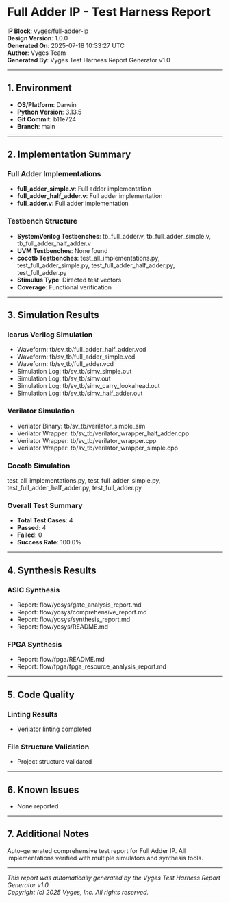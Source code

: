 
# Full Adder IP - Test Harness Report

**IP Block**: vyges/full-adder-ip  
**Design Version**: 1.0.0  
**Generated On**: 2025-07-18 10:33:27 UTC  
**Author**: Vyges Team  
**Generated By**: Vyges Test Harness Report Generator v1.0

---

## 1. Environment

- **OS/Platform**: Darwin
- **Python Version**: 3.13.5
- **Git Commit**: b11e724
- **Branch**: main

---

## 2. Implementation Summary

### Full Adder Implementations
- **full_adder_simple.v**: Full adder implementation
- **full_adder_half_adder.v**: Full adder implementation
- **full_adder.v**: Full adder implementation

### Testbench Structure
- **SystemVerilog Testbenches**: tb_full_adder.v, tb_full_adder_simple.v, tb_full_adder_half_adder.v
- **UVM Testbenches**: None found
- **cocotb Testbenches**: test_all_implementations.py, test_full_adder_simple.py, test_full_adder_half_adder.py, test_full_adder.py
- **Stimulus Type**: Directed test vectors
- **Coverage**: Functional verification

---

## 3. Simulation Results

### Icarus Verilog Simulation
- Waveform: tb/sv_tb/full_adder_half_adder.vcd
- Waveform: tb/sv_tb/full_adder_simple.vcd
- Waveform: tb/sv_tb/full_adder.vcd
- Simulation Log: tb/sv_tb/simv_simple.out
- Simulation Log: tb/sv_tb/simv.out
- Simulation Log: tb/sv_tb/simv_carry_lookahead.out
- Simulation Log: tb/sv_tb/simv_half_adder.out

### Verilator Simulation
- Verilator Binary: tb/sv_tb/verilator_simple_sim
- Verilator Wrapper: tb/sv_tb/verilator_wrapper_half_adder.cpp
- Verilator Wrapper: tb/sv_tb/verilator_wrapper.cpp
- Verilator Wrapper: tb/sv_tb/verilator_wrapper_simple.cpp

### Cocotb Simulation
test_all_implementations.py, test_full_adder_simple.py, test_full_adder_half_adder.py, test_full_adder.py

### Overall Test Summary
- **Total Test Cases**: 4
- **Passed**: 4
- **Failed**: 0
- **Success Rate**: 100.0%

---

## 4. Synthesis Results

### ASIC Synthesis
- Report: flow/yosys/gate_analysis_report.md
- Report: flow/yosys/comprehensive_report.md
- Report: flow/yosys/synthesis_report.md
- Report: flow/yosys/README.md

### FPGA Synthesis
- Report: flow/fpga/README.md
- Report: flow/fpga/fpga_resource_analysis_report.md

---

## 5. Code Quality

### Linting Results
- Verilator linting completed

### File Structure Validation
- Project structure validated

---

## 6. Known Issues

- None reported

---

## 7. Additional Notes

Auto-generated comprehensive test report for Full Adder IP. All implementations verified with multiple simulators and synthesis tools.

---

*This report was automatically generated by the Vyges Test Harness Report Generator v1.0.*  
*Copyright (c) 2025 Vyges, Inc. All rights reserved.*
